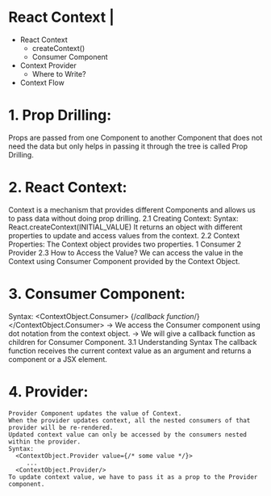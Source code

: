 # React Context | 

- React Context
  - createContext()
  - Consumer Component
- Context Provider
  - Where to Write?
- Context Flow

# 1. Prop Drilling:
  Props are passed from one Component to another Component that does not need the data but only helps in passing it through the tree is called Prop Drilling.

# 2. React Context:
  Context is a mechanism that provides different Components and allows us to pass data without doing prop drilling.
  2.1 Creating Context:
    Syntax: React.createContext(INITIAL_VALUE)
    It returns an object with different properties to update and access values from the context.
  2.2 Context Properties:
    The Context object provides two properties.
      1 Consumer
      2 Provider
  2.3 How to Access the Value?
    We can access the value in the Context using Consumer Component provided by the Context Object.
    
# 3. Consumer Component:
  Syntax: 
      <ContextObject.Consumer>
        {/*callback function*/}
      </ContextObject.Consumer>
    -> We access the Consumer component using dot notation from the context object.
    ->  We will give a callback function as children for Consumer Component.
3.1 Understanding Syntax
 The callback function receives the current context value as an argument and returns a component or a JSX element.

# 4. Provider:
    Provider Component updates the value of Context.
    When the provider updates context, all the nested consumers of that provider will be re-rendered.
    Updated context value can only be accessed by the consumers nested within the provider.
    Syntax: 
      <ContextObject.Provider value={/* some value */}>
         ...
      <ContextObject.Provider/>
    To update context value, we have to pass it as a prop to the Provider component.
